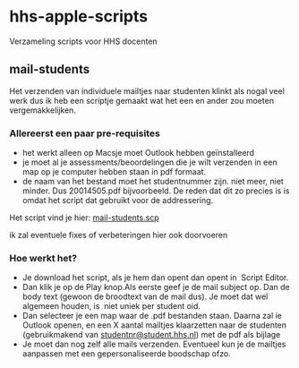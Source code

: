 # hhs-apple-scripts

Verzameling scripts voor HHS docenten
## mail-students

Het verzenden van individuele mailtjes naar studenten klinkt als nogal veel werk dus ik heb een scriptje gemaakt wat het een en ander zou moeten vergemakkelijken. 

### Allereerst een paar pre-requisites

- het werkt alleen op Macsje moet Outlook hebben geïnstalleerd
- je moet al je assessments/beoordelingen die je wilt verzenden in een map op je computer hebben staan in pdf formaat. 
- de naam van het bestand moet het studentnummer zijn. niet meer, niet minder. Dus  20014505.pdf  bijvoorbeeld. De reden dat dit zo precies is is omdat het script dat gebruikt voor de addressering.
 
Het script vind je hier: [mail-students.scp](https://github.com/spassvogel/hhs-apple-scripts/blob/main/mail-students.scpt?raw=true)

ik zal eventuele fixes of verbeteringen hier ook doorvoeren

### Hoe werkt het?

- Je download het script, als je hem dan opent dan opent in  Script Editor. 
- Dan klik je op de Play knop.Als eerste geef je de mail subject op. Dan de body text (gewoon de broodtext van de mail dus). Je moet dat wel algemeen houden, is  niet uniek per student oid.
- Dan selecteer je een map waar de .pdf bestanden staan. Daarna zal ie Outlook openen, en een X aantal mailtjes klaarzetten naar de studenten (gebruikmakend van studentnr@student.hhs.nl) met de pdf als bijlage
- Je moet dan nog zelf alle mails verzenden. Eventueel kun je de mailtjes aanpassen met een gepersonaliseerde boodschap ofzo.
